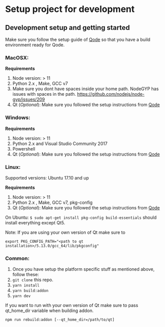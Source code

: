 # Setup project for development

## Development setup and getting started

Make sure you follow the setup guide of [Qode][qode_setup] so that you have a build environment ready for Qode.

### MacOSX:

**Requirements**

1. Node version: > 11
2. Python 2.x , Make, GCC v7
3. Make sure you dont have spaces inside your home path. NodeGYP has issues with spaces in the path. https://github.com/nodejs/node-gyp/issues/209
4. Qt (_Optional_): Make sure you followed the setup instructions from [Qode][qode_setup]

### Windows:

**Requirements**

1. Node version: > 11
2. Python 2.x and Visual Studio Community 2017
3. Powershell
4. Qt (_Optional_): Make sure you followed the setup instructions from [Qode][qode_setup]

### Linux:

Supported versions: Ubuntu 17.10 and up

**Requirements**

1. Node version: > 11
2. Python 2.x , Make, GCC v7, pkg-config
3. Qt (_Optional_): Make sure you followed the setup instructions from [Qode][qode_setup]

On Ubuntu: `$ sudo apt-get install pkg-config build-essentials` should install everything except Qt5.

Note: If you are using your own version of Qt make sure to

`export PKG_CONFIG_PATH="<path to qt installation>/5.13.0/gcc_64/lib/pkgconfig"`

### Common:

1. Once you have setup the platform specific stuff as mentioned above, follow these:
2. `git clone` this repo.
3. `yarn install`
4. `yarn build:addon`
5. `yarn dev`

If you want to run with your own version of Qt make sure to pass qt_home_dir variable when building addon.

`npm run rebuild:addon [--qt_home_dir=/path/to/qt]`

[qode_setup]: https://github.com/nodegui/qode
